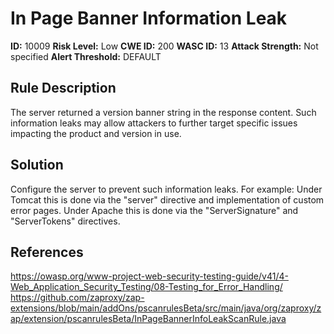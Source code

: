 
# In Page Banner Information Leak

**ID:** 10009
**Risk Level:** Low
**CWE ID:** 200
**WASC ID:** 13
**Attack Strength:** Not specified
**Alert Threshold:** DEFAULT

## Rule Description
The server returned a version banner string in the response content. Such information leaks may allow attackers to further target specific issues impacting the product and version in use.

## Solution
Configure the server to prevent such information leaks. For example: Under Tomcat this is done via the "server" directive and implementation of custom error pages. Under Apache this is done via the "ServerSignature" and "ServerTokens" directives.

## References
https://owasp.org/www-project-web-security-testing-guide/v41/4-Web_Application_Security_Testing/08-Testing_for_Error_Handling/
https://github.com/zaproxy/zap-extensions/blob/main/addOns/pscanrulesBeta/src/main/java/org/zaproxy/zap/extension/pscanrulesBeta/InPageBannerInfoLeakScanRule.java
